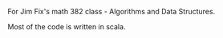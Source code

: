 For Jim Fix's math 382 class - Algorithms and Data Structures. 

Most of the code is written in scala. 
